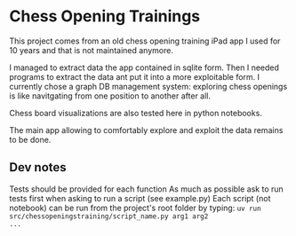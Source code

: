 # Chess Opening Trainings

This project comes from an old chess opening training iPad app I used for 10 years and that is not maintained anymore. 

I managed to extract data the app contained in sqlite form. 
Then I needed programs to extract the data ant put it into a more exploitable form. 
I currently chose a graph DB management system: exploring chess openings is like navitgating from one position to another after all. 

Chess board visualizations are also tested here in python notebooks.

The main app allowing to comfortably explore and exploit the data remains to be done.

## Dev notes
Tests should be provided for each function
As much as possible ask to run tests first when asking to run a script (see example.py)
Each script (not notebook) can be run from the project's root folder by typing:
<code>uv run src/chessopeningstraining/script_name.py arg1 arg2 ...</code>

